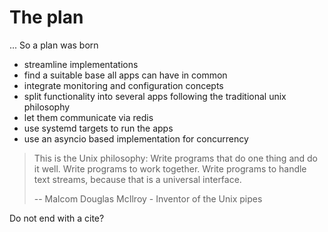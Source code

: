 # The plan

... So a plan was born

- streamline implementations
- find a suitable base all apps can have in common
- integrate monitoring and configuration concepts
- split functionality into several apps following the traditional unix philosophy
- let them communicate via redis
- use systemd targets to run the apps
- use an asyncio based implementation for concurrency

> This is the Unix philosophy: Write programs that do one thing and do it well. Write programs to work together. Write programs to handle text streams, because that is a universal interface.
>
> -- Malcom Douglas McIlroy - Inventor of the Unix pipes

Do not end with a cite?
